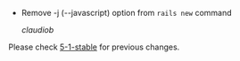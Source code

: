 *   Remove -j (--javascript) option from `rails new` command

	  *claudiob*


Please check [5-1-stable](https://github.com/rails/rails/blob/5-1-stable/railties/CHANGELOG.md) for previous changes.
